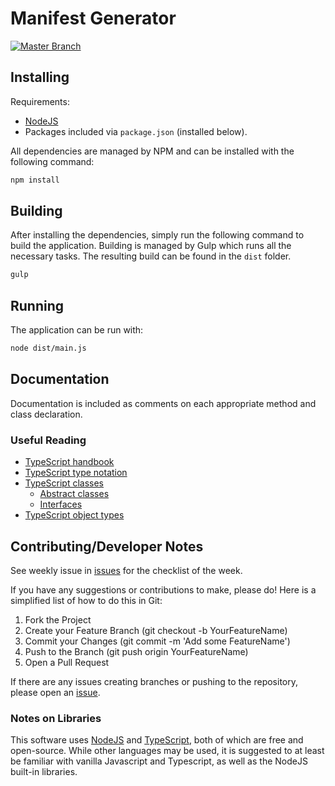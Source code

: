 # Manifest Generator

[![Master Branch](https://github.com/DigitalPiranesiStorage/Manifest-Generator/actions/workflows/build-master-using-gulp.yml/badge.svg?branch=master)](https://github.com/DigitalPiranesiStorage/Manifest-Generator/actions/workflows/build-master-using-gulp.yml)

## Installing
Requirements:
* [NodeJS](https://nodejs.org/en/)
* Packages included via ```package.json``` (installed below).

All dependencies are managed by NPM and can be installed with the following
command:

```bash
npm install
```

## Building
After installing the dependencies, simply run the following command to build the application.
Building is managed by Gulp which runs all the necessary tasks. The resulting
build can be found in the ```dist``` folder.

```bash
gulp
```

## Running
The application can be run with:

```bash
node dist/main.js
```

## Documentation
Documentation is included as comments on each appropriate method and class declaration.

### Useful Reading
* [TypeScript handbook](https://www.typescriptlang.org/docs/handbook/intro.html)
* [TypeScript type notation](https://www.tutorialsteacher.com/typescript/type-annotation)
* [TypeScript classes](https://www.typescriptlang.org/docs/handbook/2/classes.html)
  * [Abstract classes](https://www.tutorialsteacher.com/typescript/abstract-class)
  * [Interfaces](https://www.tutorialsteacher.com/typescript/typescript-interface)
* [TypeScript object types](https://www.typescriptlang.org/docs/handbook/2/objects.html)

## Contributing/Developer Notes
See weekly issue in [issues](https://github.com/DigitalPiranesiStorage/Manifest-Generator/issues) for the checklist of the week.

If you have any suggestions or contributions to make, please do! Here is a simplified list of how to do this in Git:

1. Fork the Project
2. Create your Feature Branch (git checkout -b YourFeatureName)
3. Commit your Changes (git commit -m 'Add some FeatureName')
4. Push to the Branch (git push origin YourFeatureName)
5. Open a Pull Request

If there are any issues creating branches or pushing to the repository, please open an [issue](https://github.com/DigitalPiranesiStorage/Manifest-Generator/issues).

### Notes on Libraries
This software uses [NodeJS](https://www.nodejs.org) and [TypeScript](https://www.typescriptlang.org/docs/handbook/typescript-in-5-minutes.html), both of which are free and open-source. While other languages may be used, it is suggested to at least be familiar with vanilla Javascript and Typescript, as well as the NodeJS built-in libraries.
